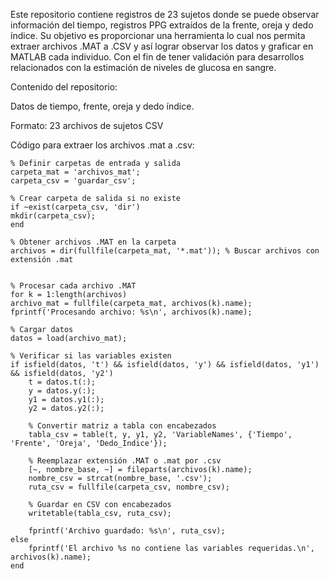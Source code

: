 Este repositorio contiene registros de 23 sujetos donde se puede observar información del tiempo, registros PPG extraídos de la frente, oreja y dedo índice. Su objetivo es proporcionar una herramienta lo cual nos permita extraer archivos .MAT a .CSV y así lograr observar los datos y graficar en MATLAB cada individuo. Con el fin de tener validación para desarrollos relacionados con la estimación de niveles de glucosa en sangre.

Contenido del repositorio:

Datos de tiempo, frente, oreja y dedo índice.

Formato: 23 archivos de sujetos CSV

Código para extraer los archivos .mat a .csv:

    % Definir carpetas de entrada y salida
    carpeta_mat = 'archivos_mat'; 
    carpeta_csv = 'guardar_csv';  

    % Crear carpeta de salida si no existe
    if ~exist(carpeta_csv, 'dir')
    mkdir(carpeta_csv);
    end

    % Obtener archivos .MAT en la carpeta
    archivos = dir(fullfile(carpeta_mat, '*.mat')); % Buscar archivos con extensión .mat


    % Procesar cada archivo .MAT
    for k = 1:length(archivos)
    archivo_mat = fullfile(carpeta_mat, archivos(k).name);
    fprintf('Procesando archivo: %s\n', archivos(k).name);
    
    % Cargar datos
    datos = load(archivo_mat);
    
    % Verificar si las variables existen
    if isfield(datos, 't') && isfield(datos, 'y') && isfield(datos, 'y1') && isfield(datos, 'y2')
        t = datos.t(:);
        y = datos.y(:);
        y1 = datos.y1(:);
        y2 = datos.y2(:);

        % Convertir matriz a tabla con encabezados
        tabla_csv = table(t, y, y1, y2, 'VariableNames', {'Tiempo', 'Frente', 'Oreja', 'Dedo_Indice'});

        % Reemplazar extensión .MAT o .mat por .csv
        [~, nombre_base, ~] = fileparts(archivos(k).name);
        nombre_csv = strcat(nombre_base, '.csv');
        ruta_csv = fullfile(carpeta_csv, nombre_csv);

        % Guardar en CSV con encabezados
        writetable(tabla_csv, ruta_csv);

        fprintf('Archivo guardado: %s\n', ruta_csv);
    else
        fprintf('El archivo %s no contiene las variables requeridas.\n', archivos(k).name);
    end


